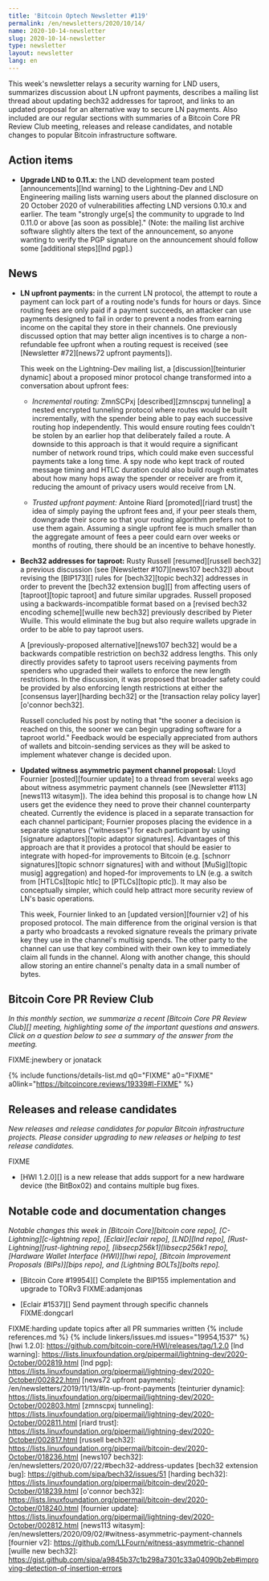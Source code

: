 ```yaml
---
title: 'Bitcoin Optech Newsletter #119'
permalink: /en/newsletters/2020/10/14/
name: 2020-10-14-newsletter
slug: 2020-10-14-newsletter
type: newsletter
layout: newsletter
lang: en
---
```

This week's newsletter relays a security warning for LND users,
summarizes discussion about LN upfront payments, describes a mailing
list thread about updating bech32 addresses for taproot, and links to an
updated proposal for an alternative way to secure LN payments.  Also
included are our regular sections with summaries of a Bitcoin Core PR
Review Club meeting, releases and release candidates, and notable
changes to popular Bitcoin infrastructure software.

## Action items

- **Upgrade LND to 0.11.x:** the LND development team posted
  [announcements][lnd warning] to the Lightning-Dev and LND Engineering
  mailing lists warning users about the planned disclosure on 20 October
  2020 of vulnerabilities affecting LND versions 0.10.x and earlier.
  The team "strongly urge[s] the community to upgrade to lnd 0.11.0 or
  above [as soon as possible]."  (Note: the mailing list archive
  software slightly alters the text of the announcement, so anyone
  wanting to verify the PGP signature on the announcement should follow
  some [additional steps][lnd pgp].)

## News

- **LN upfront payments:** in the current LN protocol, the attempt to
  route a payment can lock part of a routing node's funds for hours or
  days.  Since routing fees are only paid if a payment succeeds, an
  attacker can use payments designed to fail in order to prevent a nodes
  from earning income on the capital they store in their channels.  One
  previously discussed option that may better align incentives is to
  charge a non-refundable fee upfront when a routing request is received
  (see [Newsletter #72][news72 upfront payments]).

    This week on the Lightning-Dev mailing list, a
    [discussion][teinturier dynamic] about a proposed minor protocol
    change transformed into a conversation about upfront fees:

    - *Incremental routing:* ZmnSCPxj [described][zmnscpxj tunneling]
      a nested encrypted tunneling protocol where routes would be
      built incrementally, with the spender being able to pay each
      successive routing hop independently.  This would ensure routing
      fees couldn't be stolen by an earlier hop that deliberately failed
      a route.  A downside to this approach is that it would require a
      significant number of network round trips, which could make even
      successful payments take a long time.  A spy node who kept track
      of routed message timing and HTLC duration could also build rough
      estimates about how many hops away the spender or receiver are
      from it, reducing the amount of privacy users would receive from
      LN.

    - *Trusted upfront payment:* Antoine Riard [promoted][riard trust]
      the idea of simply paying the upfront fees and, if your peer
      steals them, downgrade their score so that your routing
      algorithm prefers not to use them again.  Assuming a single
      upfront fee is much smaller than the aggregate amount of fees a
      peer could earn over weeks or months of routing, there should be
      an incentive to behave honestly.

- **Bech32 addresses for taproot:** Rusty Russell [resumed][russell
  bech32] a previous discussion (see [Newsletter #107][news107 bech32])
  about revising the [BIP173][] rules for [bech32][topic bech32]
  addresses in order to prevent the [bech32 extension bug][] from
  affecting users of [taproot][topic taproot] and future similar
  upgrades.  Russell proposed using a backwards-incompatible format
  based on a [revised bech32 encoding scheme][wuille new bech32]
  previously described by Pieter Wuille.  This would eliminate the bug
  but also require wallets upgrade in order to be able to pay taproot
  users.

    A [previously-proposed alternative][news107 bech32] would be a
    backwards compatible restriction on bech32 address lengths.  This
    only directly provides safety to taproot users receiving payments
    from spenders who upgraded their wallets to enforce the new length
    restrictions.  In the discussion, it was proposed that broader
    safety could be provided by also enforcing length restrictions at
    either the [consensus layer][harding bech32] or the [transaction
    relay policy layer][o'connor bech32].

    Russell concluded his post by noting that "the sooner a decision is
    reached on this, the sooner we can begin upgrading software for a
    taproot world."  Feedback would be especially appreciated from
    authors of wallets and bitcoin-sending services as they will be
    asked to implement whatever change is decided upon.

- **Updated witness asymmetric payment channel proposal:** Lloyd
  Fournier [posted][fournier update] to a thread from several weeks ago
  about witness asymmetric payment channels (see [Newsletter
  #113][news113 witasym]).  The idea behind this proposal is to change
  how LN users get the evidence they need to prove their channel
  counterparty cheated.  Currently the evidence is placed in a separate
  transaction for each channel participant; Fournier proposes placing
  the evidence in a separate signatures ("witnesses") for each
  participant by using [signature adaptors][topic adaptor signatures].
  Advantages of this approach are that it provides a protocol that
  should be easier to integrate with hoped-for improvements to Bitcoin
  (e.g. [schnorr signatures][topic schnorr signatures] with and without
  [MuSig][topic musig] aggregation) and hoped-for improvements to LN
  (e.g. a switch from [HTLCs][topic htlc] to [PTLCs][topic ptlc]).  It
  may also be conceptually simpler, which could help attract more
  security review of LN's basic operations.

    This week, Fournier linked to an [updated version][fournier v2] of
    his proposed protocol.  The main difference from the original
    version is that a party who broadcasts a revoked signature reveals
    the primary private key they use in the channel's multisig spends.
    The other party to the channel can use that key combined with their
    own key to immediately claim all funds in the channel.  Along
    with another change, <!-- I think it also needs something like
    Russell's shachain; emailed Fournier 2020-10-11 to confirm --> this
    should allow storing an entire channel's penalty data in a small
    number of bytes.

## Bitcoin Core PR Review Club

*In this monthly section, we summarize a recent [Bitcoin Core PR Review Club][]
meeting, highlighting some of the important questions and answers.  Click on a
question below to see a summary of the answer from the meeting.*

FIXME:jnewbery or jonatack

{% include functions/details-list.md
  q0="FIXME"
  a0="FIXME"
  a0link="https://bitcoincore.reviews/19339#l-FIXME"
%}

## Releases and release candidates

*New releases and release candidates for popular Bitcoin infrastructure
projects.  Please consider upgrading to new releases or helping to test
release candidates.*

FIXME

- [HWI 1.2.0][] is a new release that adds support for a new hardware
  device (the BitBox02) and contains multiple bug fixes.

## Notable code and documentation changes

*Notable changes this week in [Bitcoin Core][bitcoin core repo],
[C-Lightning][c-lightning repo], [Eclair][eclair repo], [LND][lnd repo],
[Rust-Lightning][rust-lightning repo], [libsecp256k1][libsecp256k1 repo],
[Hardware Wallet Interface (HWI)][hwi repo], [Bitcoin Improvement Proposals
(BIPs)][bips repo], and [Lightning BOLTs][bolts repo].*

- [Bitcoin Core #19954][] Complete the BIP155 implementation and upgrade to TORv3  FIXME:adamjonas

- [Eclair #1537][] Send payment through specific channels FIXME:dongcarl

FIXME:harding update topics after all PR summaries written
{% include references.md %}
{% include linkers/issues.md issues="19954,1537" %}
[hwi 1.2.0]: https://github.com/bitcoin-core/HWI/releases/tag/1.2.0
[lnd warning]: https://lists.linuxfoundation.org/pipermail/lightning-dev/2020-October/002819.html
[lnd pgp]: https://lists.linuxfoundation.org/pipermail/lightning-dev/2020-October/002822.html
[news72 upfront payments]: /en/newsletters/2019/11/13/#ln-up-front-payments
[teinturier dynamic]: https://lists.linuxfoundation.org/pipermail/lightning-dev/2020-October/002803.html
[zmnscpxj tunneling]: https://lists.linuxfoundation.org/pipermail/lightning-dev/2020-October/002811.html
[riard trust]: https://lists.linuxfoundation.org/pipermail/lightning-dev/2020-October/002817.html
[russell bech32]: https://lists.linuxfoundation.org/pipermail/bitcoin-dev/2020-October/018236.html
[news107 bech32]: /en/newsletters/2020/07/22/#bech32-address-updates
[bech32 extension bug]: https://github.com/sipa/bech32/issues/51
[harding bech32]: https://lists.linuxfoundation.org/pipermail/bitcoin-dev/2020-October/018239.html
[o'connor bech32]: https://lists.linuxfoundation.org/pipermail/bitcoin-dev/2020-October/018240.html
[fournier update]: https://lists.linuxfoundation.org/pipermail/lightning-dev/2020-October/002812.html
[news113 witasym]: /en/newsletters/2020/09/02/#witness-asymmetric-payment-channels
[fournier v2]: https://github.com/LLFourn/witness-asymmetric-channel
[wuille new bech32]: https://gist.github.com/sipa/a9845b37c1b298a7301c33a04090b2eb#improving-detection-of-insertion-errors

